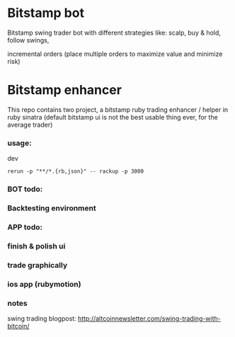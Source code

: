 # Bitstamp bot

Bitstamp swing trader bot with different strategies like: scalp, buy & hold, follow swings,

incremental orders (place multiple orders to maximize value and minimize risk)


# Bitstamp enhancer


This repo contains two project, a bitstamp ruby trading enhancer / helper in ruby sinatra (default bitstamp ui is not the best usable thing ever, for the average trader)


### usage:

dev

    rerun -p "**/*.{rb,json}" -- rackup -p 3000



### BOT todo:

### Backtesting environment



### APP todo:

### finish & polish ui

### trade graphically

### ios app (rubymotion)




### notes

swing trading blogpost: http://altcoinnewsletter.com/swing-trading-with-bitcoin/